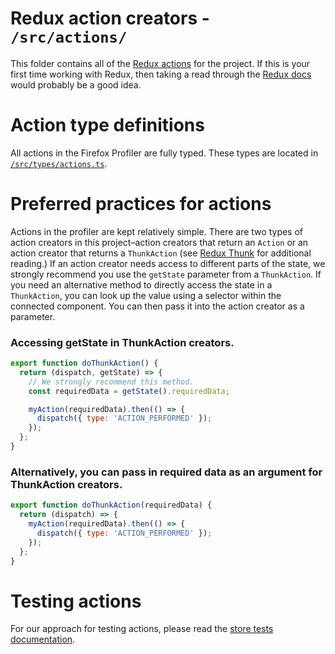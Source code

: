 # Redux action creators - `/src/actions/`

This folder contains all of the [Redux actions](http://redux.js.org/docs/basics/Actions.html) for the project. If this is your first time working with Redux, then taking a read through the [Redux docs](http://redux.js.org/) would probably be a good idea.

# Action type definitions

All actions in the Firefox Profiler are fully typed. These types are located in [`/src/types/actions.ts`](../types/actions.ts).

# Preferred practices for actions

Actions in the profiler are kept relatively simple. There are two types of action creators in this project–action creators that return an `Action` or an action creator that returns a `ThunkAction` (see [Redux Thunk](https://github.com/gaearon/redux-thunk) for additional reading.) If an action creator needs access to different parts of the state, we strongly recommend you use the `getState` parameter from a `ThunkAction`. If you need an alternative method to directly access the state in a `ThunkAction`, you can look up the value using a selector within the connected component. You can then pass it into the action creator as a parameter.

### Accessing getState in ThunkAction creators.

```js
export function doThunkAction() {
  return (dispatch, getState) => {
    // We strongly recommend this method.
    const requiredData = getState().requiredData;

    myAction(requiredData).then(() => {
      dispatch({ type: 'ACTION_PERFORMED' });
    });
  };
}
```

### Alternatively, you can pass in required data as an argument for ThunkAction creators.

```js
export function doThunkAction(requiredData) {
  return (dispatch) => {
    myAction(requiredData).then(() => {
      dispatch({ type: 'ACTION_PERFORMED' });
    });
  };
}
```

# Testing actions

For our approach for testing actions, please read the [store tests documentation](../test/store/README.md).
